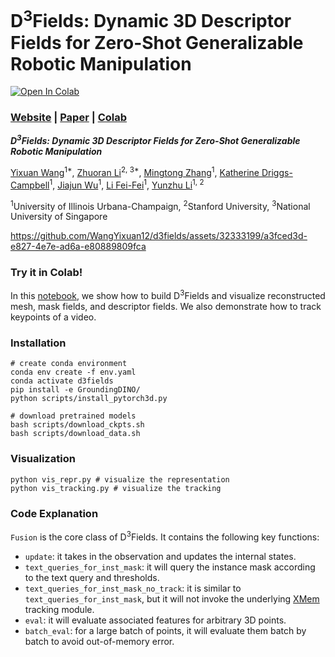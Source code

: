 # D<sup>3</sup>Fields: Dynamic 3D Descriptor Fields for Zero-Shot Generalizable Robotic Manipulation

[![Open In Colab](https://colab.research.google.com/assets/colab-badge.svg)](https://colab.research.google.com/drive/1xps4Ji_Xl8-riXF9cNYfkfmFiW-UWV0j?usp=sharing)

### [Website](https://robopil.github.io/d3fields/) | [Paper](https://arxiv.org/abs/2309.16118/) | [Colab](https://colab.research.google.com/drive/1xps4Ji_Xl8-riXF9cNYfkfmFiW-UWV0j?usp=sharing)

***D<sup>3</sup>Fields: Dynamic 3D Descriptor Fields for Zero-Shot Generalizable Robotic Manipulation***

<a target="_blank" href="https://wangyixuan12.github.io/">Yixuan Wang</a><sup>1*</sup>,
<a target="_blank" href="https://robopil.github.io/d3fields/">Zhuoran Li</a><sup>2, 3*</sup>,
<a target="_blank" href="https://robo-alex.github.io/">Mingtong Zhang</a><sup>1</sup>,
<a target="_blank" href="https://ece.illinois.edu/about/directory/faculty/krdc">Katherine Driggs-Campbell</a><sup>1</sup>,
<a target="_blank" href="https://jiajunwu.com/">Jiajun Wu</a><sup>1</sup>,
<a target="_blank" href="https://profiles.stanford.edu/fei-fei-li">Li Fei-Fei</a><sup>1</sup>,
<a target="_blank" href="https://yunzhuli.github.io/">Yunzhu Li</a><sup>1, 2</sup>
            
<sup>1</sup>University of Illinois Urbana-Champaign,
<sup>2</sup>Stanford University,
<sup>3</sup>National University of Singapore<br>

https://github.com/WangYixuan12/d3fields/assets/32333199/a3fced3d-e827-4e7e-ad6a-e80889809fca

### Try it in Colab!

In this [notebook](https://colab.research.google.com/drive/1xps4Ji_Xl8-riXF9cNYfkfmFiW-UWV0j?usp=sharing), we show how to build D<sup>3</sup>Fields and visualize reconstructed mesh, mask fields, and descriptor fields. We also demonstrate how to track keypoints of a video.

### Installation
```
# create conda environment
conda env create -f env.yaml
conda activate d3fields
pip install -e GroundingDINO/
python scripts/install_pytorch3d.py

# download pretrained models
bash scripts/download_ckpts.sh
bash scripts/download_data.sh
```

### Visualization
```
python vis_repr.py # visualize the representation
python vis_tracking.py # visualize the tracking
```

### Code Explanation
`Fusion` is the core class of D<sup>3</sup>Fields. It contains the following key functions:
- `update`: it takes in the observation and updates the internal states.
- `text_queries_for_inst_mask`: it will query the instance mask according to the text query and thresholds.
- `text_queries_for_inst_mask_no_track`: it is similar to `text_queries_for_inst_mask`, but it will not invoke the underlying [XMem](https://github.com/hkchengrex/XMem) tracking module.
- `eval`: it will evaluate associated features for arbitrary 3D points.
- `batch_eval`: for a large batch of points, it will evaluate them batch by batch to avoid out-of-memory error.

